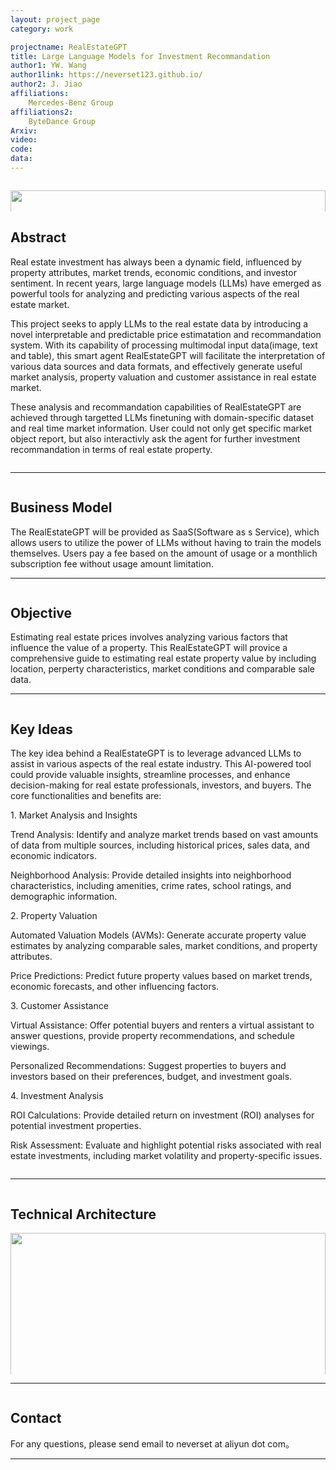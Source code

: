 ```yaml
---
layout: project_page
category: work

projectname: RealEstateGPT
title: Large Language Models for Investment Recommandation
author1: YW. Wang
author1link: https://neverset123.github.io/
author2: J. Jiao
affiliations:
    Mercedes-Benz Group
affiliations2:
    ByteDance Group
Arxiv:
video: 
code: 
data: 
---
```


<div class="columns is-centered has-text-centered">
    <div class="column is-four-fifths">
        <p align="center">
            <img style="width: 100%" src="img/title.jpg" />
        </p>
    </div>
</div>
<!-- > Note: This is an example of a Jekyll-based project website template: [Github link](https://github.com/shunzh/project_website)-->
<!-- Using HTML to center the abstract -->
<div class="columns is-centered has-text-centered">
    <div class="column is-four-fifths">
        <h2>Abstract</h2>
        <div class="content has-text-justified">
        
<p>Real estate investment has always been a dynamic field, influenced by property attributes, market trends, economic conditions, and investor sentiment. In recent years, large language models (LLMs) have emerged as powerful tools for analyzing and predicting various aspects of the real estate market. </p>
<p> This project seeks to apply LLMs to the real estate data by introducing a novel interpretable and predictable price estimatation and recommandation system.  With its capability of processing multimodal input data(image, text and table), this smart agent RealEstateGPT will facilitate the interpretation of various data sources and data formats, and effectively generate useful market analysis, property valuation and customer assistance in real estate market.</p>
<p>These analysis and recommandation capabilities of RealEstateGPT are achieved through targetted LLMs finetuning with domain-specific dataset and real time market information. User could not only get specific market object report, but also interactivly ask the agent for further investment recommandation in terms of real estate property.</p>
        </div>
    </div>
</div>

---

<div class="columns is-centered has-text-centered">
    <div class="column is-four-fifths">
        <h2>Business Model</h2>
        <div class="content has-text-justified">
        The RealEstateGPT will be provided as SaaS(Software as s Service), which allows users to utilize the power of LLMs without having to train the models themselves. Users pay a fee based on the amount of usage or a monthlich subscription fee without usage amount limitation. 
        </div>
    </div>
</div>

---

<div class="columns is-centered has-text-centered">
    <div class="column is-four-fifths">
        <h2>Objective</h2>
        <div class="content has-text-justified">
Estimating real estate prices involves analyzing various factors that influence the value of a property. This RealEstateGPT will provice a comprehensive guide to estimating real estate property value by including location, perperty characteristics, market conditions and comparable sale data.
        </div>
    </div>
</div>

---

<div class="columns is-centered has-text-centered">
    <div class="column is-four-fifths">
        <h2>Key Ideas</h2>
        <div class="content has-text-justified">
<p>The key idea behind a RealEstateGPT is to leverage advanced LLMs to assist in various aspects of the real estate industry. This AI-powered tool could provide valuable insights, streamline processes, and enhance decision-making for real estate professionals, investors, and buyers. The core functionalities and benefits are:</p>

<p>1. Market Analysis and Insights</p>
<p>Trend Analysis: Identify and analyze market trends based on vast amounts of data from multiple sources, including historical prices, sales data, and economic indicators.</p>
<p>Neighborhood Analysis: Provide detailed insights into neighborhood characteristics, including amenities, crime rates, school ratings, and demographic information.</p>
<p>2. Property Valuation</p>
<p>Automated Valuation Models (AVMs): Generate accurate property value estimates by analyzing comparable sales, market conditions, and property attributes.</p>
<p>Price Predictions: Predict future property values based on market trends, economic forecasts, and other influencing factors.</p>
<p>3. Customer Assistance</p>
<p>Virtual Assistance: Offer potential buyers and renters a virtual assistant to answer questions, provide property recommendations, and schedule viewings.</p>
<p>Personalized Recommendations: Suggest properties to buyers and investors based on their preferences, budget, and investment goals.</p>
<p>4. Investment Analysis</p>
<p>ROI Calculations: Provide detailed return on investment (ROI) analyses for potential investment properties.</p>
<p>Risk Assessment: Evaluate and highlight potential risks associated with real estate investments, including market volatility and property-specific issues.</p>
        </div>
    </div>
</div>

---

<div class="columns is-centered has-text-centered">
    <div class="column is-four-fifths">
        <h2>Technical Architecture</h2>
        <p align="center">
            <img style="width: 100%" src="img/structure.png" />
        </p>
        <div class="content has-text-justified">
<p>1. Data Preprocessing:clean and preprocess input unstructured data with cognitive recognization model to extract meaningful information</p>
<p>2. Embedding: extracted data in different format are converted to unified embeddings with fine-tuned LLM</p>
<p>3. ML Prediction: vector embeddings are fed into trained ML model to get the predictions </p>
<p>4. User Interaction: users are allowed to input natural language queries or commands, which the LLM then processes to interact with the embeddings.</p>
        </div>
    </div>
</div>

---

<div class="columns is-centered has-text-centered">
    <div class="column is-four-fifths">
        <h2>Contact</h2>
        <div class="content has-text-justified">
For any questions, please send email to neverset at aliyun dot com。
        </div>
    </div>
</div>

---
